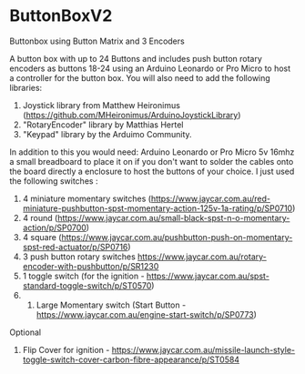 # ButtonBoxV2
Buttonbox using Button Matrix and 3 Encoders


A button box with up to 24 Buttons and includes push button rotary encoders as buttons 18-24 using an Arduino Leonardo or Pro Micro to host a controller for the button box. 
You will also need to add the following libraries:
1. Joystick library from Matthew Heironimus (https://github.com/MHeironimus/ArduinoJoystickLibrary) 
2. "RotaryEncoder" library by Matthias Hertel
3. "Keypad" library by the Arduimo Community.

In addition to this you would need: Arduino Leonardo or Pro Micro 5v 16mhz a small breadboard to place it on if you don't want to solder the cables onto the board directly a enclosure to host the buttons of your choice. 
I just used the following switches :
1. 4 miniature momentary switches (https://www.jaycar.com.au/red-miniature-pushbutton-spst-momentary-action-125v-1a-rating/p/SP0710)
2. 4 round (https://www.jaycar.com.au/small-black-spst-n-o-momentary-action/p/SP0700) 
2. 4 square (https://www.jaycar.com.au/pushbutton-push-on-momentary-spst-red-actuator/p/SP0716) 
3. 3 push button rotary switches https://www.jaycar.com.au/rotary-encoder-with-pushbutton/p/SR1230
4. 1 toggle switch (for the ignition - https://www.jaycar.com.au/spst-standard-toggle-switch/p/ST0570) 
5. 1. Large Momentary switch (Start Button - https://www.jaycar.com.au/engine-start-switch/p/SP0773)

Optional
1. Flip Cover for ignition - https://www.jaycar.com.au/missile-launch-style-toggle-switch-cover-carbon-fibre-appearance/p/ST0584
